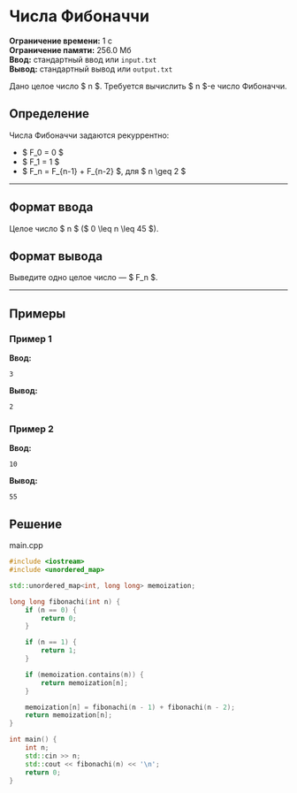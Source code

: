 # Числа Фибоначчи

**Ограничение времени:** 1 с  
**Ограничение памяти:** 256.0 Мб  
**Ввод:** стандартный ввод или `input.txt`  
**Вывод:** стандартный вывод или `output.txt`

Дано целое число $ n $. Требуется вычислить $ n $-е число Фибоначчи.

## Определение

Числа Фибоначчи задаются рекуррентно:

- $ F_0 = 0 $
- $ F_1 = 1 $
- $ F_n = F_{n-1} + F_{n-2} $, для $ n \geq 2 $

---

## Формат ввода

Целое число $ n $ ($ 0 \leq n \leq 45 $).

## Формат вывода

Выведите одно целое число — $ F_n $.

---

## Примеры

### Пример 1

**Ввод:**
```
3
```

**Вывод:**
```
2
```

### Пример 2

**Ввод:**
```
10
```

**Вывод:**
```
55
```
## Решение

main.cpp
```cpp
#include <iostream>
#include <unordered_map>

std::unordered_map<int, long long> memoization;

long long fibonachi(int n) {
    if (n == 0) {
        return 0;
    }

    if (n == 1) {
        return 1;
    }

    if (memoization.contains(n)) {
        return memoization[n];
    }

    memoization[n] = fibonachi(n - 1) + fibonachi(n - 2);
    return memoization[n];
}

int main() {
    int n;
    std::cin >> n;
    std::cout << fibonachi(n) << '\n';
    return 0;
}
```
